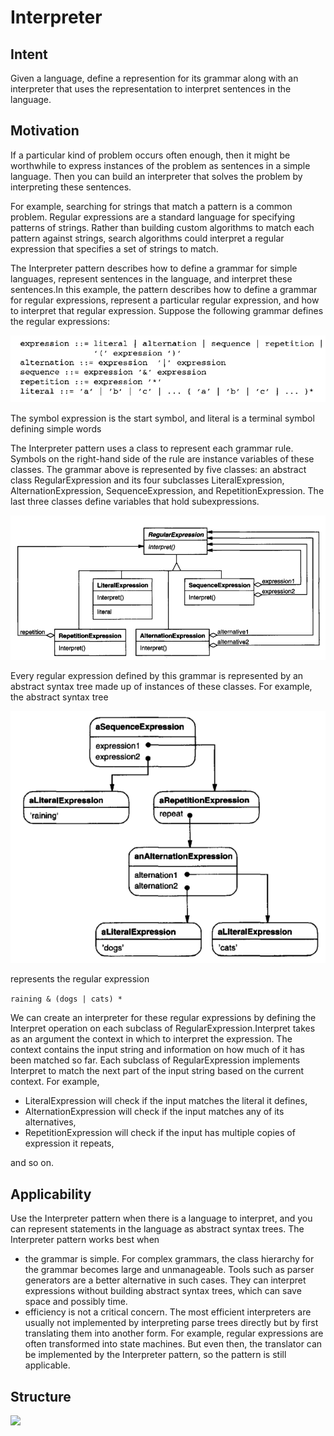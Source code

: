 # Interpreter

## Intent

Given a language, define a represention for its grammar along with an interpreter
that uses the representation to interpret sentences in the language.

## Motivation

If a particular kind of problem occurs often enough, then it might be worthwhile
to express instances of the problem as sentences in a simple language. Then you
can build an interpreter that solves the problem by interpreting these sentences.

For example, searching for strings that match a pattern is a common problem.
Regular expressions are a standard language for specifying patterns of strings.
Rather than building custom algorithms to match each pattern against strings,
search algorithms could interpret a regular expression that specifies a set of strings
to match.

The Interpreter pattern describes how to define a grammar for simple languages,
represent sentences in the language, and interpret these sentences.In this example,
the pattern describes how to define a grammar for regular expressions, represent
a particular regular expression, and how to interpret that regular expression.
Suppose the following grammar defines the regular expressions:

![](docs/_images/img.png)

The symbol expression is the start symbol, and literal is a terminal symbol
defining simple words

The Interpreter pattern uses a class to represent each grammar rule. Symbols on
the right-hand side of the rule are instance variables of these classes. The grammar
above is represented by five classes: an abstract class RegularExpression and its
four subclasses LiteralExpression, AlternationExpression, SequenceExpression,
and RepetitionExpression. The last three classes define variables that hold subexpressions.

![](docs/_images/img_1.png)

Every regular expression defined by this grammar is represented by an abstract
syntax tree made up of instances of these classes. For example, the abstract syntax
tree

![](docs/_images/img_2.png)

represents the regular expression
    
```raining & (dogs | cats) *```

We can create an interpreter for these regular expressions by defining the Interpret
operation on each subclass of RegularExpression.Interpret takes as an argument
the context in which to interpret the expression. The context contains the input
string and information on how much of it has been matched so far. Each subclass
of RegularExpression implements Interpret to match the next part of the input
string based on the current context. For example,

* LiteralExpression will check if the input matches the literal it defines,
* AlternationExpression will check if the input matches any of its alternatives,
* RepetitionExpression will check if the input has multiple copies of expression
it repeats,

and so on.

## Applicability

Use the Interpreter pattern when there is a language to interpret, and you can
represent statements in the language as abstract syntax trees. The Interpreter
pattern works best when
* the grammar is simple. For complex grammars, the class hierarchy for the
grammar becomes large and unmanageable. Tools such as parser generators
are a better alternative in such cases. They can interpret expressions without
building abstract syntax trees, which can save space and possibly time.
* efficiency is not a critical concern. The most efficient interpreters are usually
not implemented by interpreting parse trees directly but by first translating
them into another form. For example, regular expressions are often 
transformed into state machines. But even then, the translator can be implemented
by the Interpreter pattern, so the pattern is still applicable.

## Structure

![](docs/_images/img_3.png)
